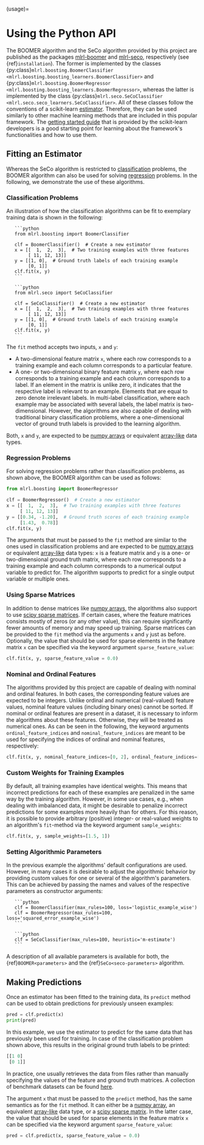 (usage)=

# Using the Python API

The BOOMER algorithm and the SeCo algorithm provided by this project are published as the packages [mlrl-boomer](https://pypi.org/project/mlrl-boomer/) and [mlrl-seco](https://pypi.org/project/mlrl-seco/), respectively (see {ref}`installation`). The former is implemented by the classes {py:class}`mlrl.boosting.BoomerClassifier <mlrl.boosting.boosting_learners.BoomerClassifier>` and {py:class}`mlrl.boosting.BoomerRegressor <mlrl.boosting.boosting_learners.BoomerRegressor>`, whereas the latter is implemented by the class {py:class}`mlrl.seco.SeCoClassifier <mlrl.seco.seco_learners.SeCoClassifier>`. All of these classes follow the conventions of a scikit-learn [estimator](https://scikit-learn.org/stable/glossary.html#term-estimators). Therefore, they can be used similarly to other machine learning methods that are included in this popular framework. The [getting started guide](https://scikit-learn.org/stable/getting_started.html) that is provided by the scikit-learn developers is a good starting point for learning about the framework's functionalities and how to use them.

## Fitting an Estimator

Whereas the SeCo algorithm is restricted to [classification](https://en.wikipedia.org/wiki/Multi-label_classification) problems, the BOOMER algorithm can also be used for solving [regression](https://en.wikipedia.org/wiki/Regression_analysis) problems. In the following, we demonstrate the use of these algorithms.

### Classification Problems

An illustration of how the classification algorithms can be fit to exemplary training data is shown in the following:

````{tab} BOOMER
   ```python
   from mlrl.boosting import BoomerClassifier

   clf = BoomerClassifier()  # Create a new estimator
   x = [[  1,  2,  3],  # Two training examples with three features
        [ 11, 12, 13]]
   y = [[1, 0],  # Ground truth labels of each training example
        [0, 1]]
   clf.fit(x, y)
   ```
````

````{tab} SeCo
   ```python
   from mlrl.seco import SeCoClassifier

   clf = SeCoClassifier()  # Create a new estimator
   x = [[  1,  2,  3],  # Two training examples with three features
        [ 11, 12, 13]]
   y = [[1, 0],  # Ground truth labels of each training example
        [0, 1]]
   clf.fit(x, y)
   ```
````

The `fit` method accepts two inputs, `x` and `y`:

- A two-dimensional feature matrix `x`, where each row corresponds to a training example and each column corresponds to a particular feature.
- A one- or two-dimensional binary feature matrix `y`, where each row corresponds to a training example and each column corresponds to a label. If an element in the matrix is unlike zero, it indicates that the respective label is relevant to an example. Elements that are equal to zero denote irrelevant labels. In multi-label classification, where each example may be associated with several labels, the label matrix is two-dimensional. However, the algorithms are also capable of dealing with traditional binary classification problems, where a one-dimensional vector of ground truth labels is provided to the learning algorithm.

Both, `x` and `y`, are expected to be [numpy arrays](https://numpy.org/doc/stable/reference/generated/numpy.array.html) or equivalent [array-like](https://scikit-learn.org/stable/glossary.html#term-array-like) data types.

### Regression Problems

For solving regression problems rather than classification problems, as shown above, the BOOMER algorithm can be used as follows:

```python
from mlrl.boosting import BoomerRegressor

clf = BoomerRegressor()  # Create a new estimator
x = [[  1,  2,  3],  # Two training examples with three features
     [ 11, 12, 13]]
y = [[0.34, -1.20],  # Ground truth scores of each training example
     [1.43,  0.78]]
clf.fit(x, y)
```

The arguments that must be passed to the `fit` method are similar to the ones used in classification problems and are expected to be [numpy arrays](https://numpy.org/doc/stable/reference/generated/numpy.array.html) or equivalent [array-like](https://scikit-learn.org/stable/glossary.html#term-array-like) data types: `x` is a feature matrix and `y` is a one- or two-dimensional ground truth matrix, where each row corresponds to a training example and each column corresponds to a numerical output variable to predict for. The algorithm supports to predict for a single output variable or multiple ones.

### Using Sparse Matrices

In addition to dense matrices like [numpy arrays](https://numpy.org/doc/stable/reference/generated/numpy.array.html), the algorithms also support to use [scipy sparse matrices](https://docs.scipy.org/doc/scipy/reference/sparse.html). If certain cases, where the feature matrices consists mostly of zeros (or any other value), this can require significantly fewer amounts of memory and may speed up training. Sparse matrices can be provided to the `fit` method via the arguments `x` and `y` just as before. Optionally, the value that should be used for sparse elements in the feature matrix `x` can be specified via the keyword argument `sparse_feature_value`:

```python
clf.fit(x, y, sparse_feature_value = 0.0)
```

### Nominal and Ordinal Features

The algorithms provided by this project are capable of dealing with nominal and ordinal features. In both cases, the corresponding feature values are expected to be integers. Unlike ordinal and numerical (real-valued) feature values, nominal feature values (including binary ones) cannot be sorted. If nominal or ordinal features are present in a dataset, it is necessary to inform the algorithms about these features. Otherwise, they will be treated as numerical ones. As can be seen in the following, the keyword arguments `ordinal_feature_indices` and `nominal_feature_indices` are meant to be used for specifying the indices of ordinal and nominal features, respectively:

```python
clf.fit(x, y, nominal_feature_indices=[0, 2], ordinal_feature_indices=[1])
```

### Custom Weights for Training Examples

By default, all training examples have identical weights. This means that incorrect predictions for each of these examples are penalized in the same way by the training algorithm. However, in some use cases, e.g., when dealing with imbalanced data, it might be desirable to penalize incorrect predictions for some examples more heavily than for others. For this reason, it is possible to provide arbitrary (positive) integer- or real-valued weights to an algorithm's `fit`-method via the keyword argument `sample_weights`:

```python
clf.fit(x, y, sample_weights=[1.5, 1])
```

### Setting Algorithmic Parameters

In the previous example the algorithms' default configurations are used. However, in many cases it is desirable to adjust the algorithmic behavior by providing custom values for one or several of the algorithm's parameters. This can be achieved by passing the names and values of the respective parameters as constructor arguments:

````{tab} BOOMER
   ```python
   clf = BoomerClassifier(max_rules=100, loss='logistic_example_wise')
   clf = BoomerRegressor(max_rules=100, loss='squared_error_example_wise')
   ```
````

````{tab} SeCo
   ```python
   clf = SeCoClassifier(max_rules=100, heuristic='m-estimate')
   ```
````

A description of all available parameters is available for both, the {ref}`BOOMER<parameters>` and the {ref}`SeCo<seco-parameters>` algorithm.

## Making Predictions

Once an estimator has been fitted to the training data, its `predict` method can be used to obtain predictions for previously unseen examples:

```python
pred = clf.predict(x)
print(pred)
```

In this example, we use the estimator to predict for the same data that has previously been used for training. In case of the classification problem shown above, this results in the original ground truth labels to be printed:

```python
[[1 0]
 [0 1]]
```

In practice, one usually retrieves the data from files rather than manually specifying the values of the feature and ground truth matrices. A collection of benchmark datasets can be found [here](https://github.com/mrapp-ke/Boomer-Datasets).

The argument `x` that must be passed to the `predict` method, has the same semantics as for the `fit` method. It can either be a [numpy array](https://numpy.org/doc/stable/reference/generated/numpy.array.html), an equivalent [array-like](https://scikit-learn.org/stable/glossary.html#term-array-like) data type, or a [scipy sparse matrix](https://docs.scipy.org/doc/scipy/reference/sparse.html). In the latter case, the value that should be used for sparse elements in the feature matrix `x` can be specified via the keyword argument `sparse_feature_value`:

```python
pred = clf.predict(x, sparse_feature_value = 0.0)
```
